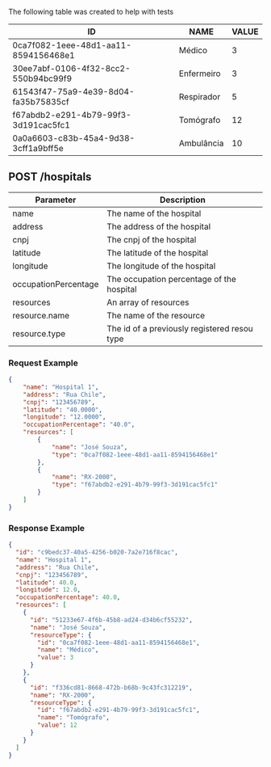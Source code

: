 The following table was created to help with tests

| ID  	                                | NAME  	    | VALUE |
|---------------------------------------|-------------|-------|  
| 0ca7f082-1eee-48d1-aa11-8594156468e1  | Médico      | 3     |
| 30ee7abf-0106-4f32-8cc2-550b94bc99f9  | Enfermeiro	| 3     |
| 61543f47-75a9-4e39-8d04-fa35b75835cf  | Respirador	| 5     |
| f67abdb2-e291-4b79-99f3-3d191cac5fc1  | Tomógrafo	  | 12    |
| 0a0a6603-c83b-45a4-9d38-3cff1a9bff5e  | Ambulância	| 10    |

## POST /hospitals

| Parameter                 | Description
|-------------------------  |-----------------------------------------------|
|   name                    | The name of the hospital                      |
|   address                 | The address of the hospital                   |
|   cnpj                    | The cnpj of the hospital                      |
|   latitude                | The latitude of the hospital                  |
|   longitude               | The longitude of the hospital                 |
|   occupationPercentage    | The occupation percentage of the hospital     |
|   resources               | An array of resources                         |
|   resource.name           | The name of the resource                      |
|   resource.type           | The id of a previously registered resou type  |

### Request Example
```json
{
	"name": "Hospital 1",
	"address": "Rua Chile",
	"cnpj": "123456789",
	"latitude": "40.0000",
	"longitude": "12.0000",
	"occupationPercentage": "40.0",
	"resources": [
		{
			"name": "José Souza",
			"type": "0ca7f082-1eee-48d1-aa11-8594156468e1"
		},
		{
			"name": "RX-2000",
			"type": "f67abdb2-e291-4b79-99f3-3d191cac5fc1"
		}
	]
}
```

### Response Example
```json
{
  "id": "c9bedc37-40a5-4256-b020-7a2e716f8cac",
  "name": "Hospital 1",
  "address": "Rua Chile",
  "cnpj": "123456789",
  "latitude": 40.0,
  "longitude": 12.0,
  "occupationPercentage": 40.0,
  "resources": [
    {
      "id": "51233e67-4f6b-45b8-ad24-d34b6cf55232",
      "name": "José Souza",
      "resourceType": {
        "id": "0ca7f082-1eee-48d1-aa11-8594156468e1",
        "name": "Médico",
        "value": 3
      }
    },
    {
      "id": "f336cd81-8668-472b-b68b-9c43fc312219",
      "name": "RX-2000",
      "resourceType": {
        "id": "f67abdb2-e291-4b79-99f3-3d191cac5fc1",
        "name": "Tomógrafo",
        "value": 12
      }
    }
  ]
}
```